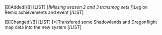[B]Added[/B]
[LIST]
[*]Missing season 2 and 3 transmog sets
[*]Legion Remix achievements and event
[/LIST]

[B]Changed[/B]
[LIST]
[*]Transfered some Shadowlands and Dragonflight map data into the new system
[/LIST]